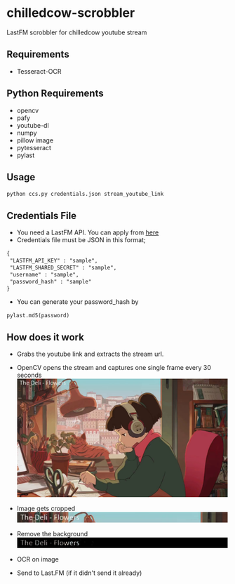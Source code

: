 # chilledcow-scrobbler
LastFM scrobbler for chilledcow youtube stream

## Requirements
- Tesseract-OCR

## Python Requirements
- opencv
- pafy
- youtube-dl
- numpy
- pillow image
- pytesseract
- pylast

## Usage

```
python ccs.py credentials.json stream_youtube_link
```
## Credentials File
- You need a LastFM API. You can apply from [here](https://www.last.fm/api/account/create)
- Credentials file must be JSON in this format;
```
{
 "LASTFM_API_KEY" : "sample",
 "LASTFM_SHARED_SECRET" : "sample",
 "username" : "sample",
 "password_hash" : "sample" 
}
```
- You can generate your password_hash by
```
pylast.md5(password)
```


## How does it work

- Grabs the youtube link and extracts the stream url.

- OpenCV opens the stream and captures one single frame every 30 seconds
![Example image](images/img.jpg "Title")
- Image gets cropped
![Example cropped image](images/img_cropped.jpg "Title")
- Remove the background
![Example processed image](images/img_cropped_processed.jpg "Title")
- OCR on image
- Send to Last.FM (if it didn't send it already)

